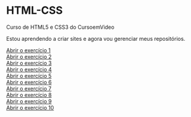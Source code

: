 # HTML-CSS
Curso de HTML5 e CSS3 do CursoemVideo

Estou aprendendo a criar sites e agora vou gerenciar meus repositórios.

<a href="https://showza.github.io/HTML-CSS/Desafios/d001/index.html" target="_blank"> Abrir o exercício 1</a>
<br>
<a href="https://showza.github.io/HTML-CSS/Desafios/d002/index.html" target="_blank"> Abrir o exercício 2</a>
<br>
<a href="https://showza.github.io/HTML-CSS/Desafios/d003/index.html" target="_blank"> Abrir o exercício 3</a>
<br>
<a href="https://showza.github.io/HTML-CSS/Desafios/d004/index.html" target="_blank"> Abrir o exercício 4</a>
<br>
<a href="https://showza.github.io/HTML-CSS/Desafios/d005/index.html" target="_blank"> Abrir o exercício 5</a>
<br>
<a href="https://showza.github.io/HTML-CSS/Desafios/d006/index.html" target="_blank"> Abrir o exercício 6</a>
<br>
<a href="https://showza.github.io/HTML-CSS/Desafios/d007/index.html" target="_blank"> Abrir o exercício 7</a>
<br>
<a href="https://showza.github.io/HTML-CSS/Desafios/d008/index.html" target="_blank"> Abrir o exercício 8</a>
<br>
<a href="https://showza.github.io/HTML-CSS/Desafios/d009/index.html" target="_blank"> Abrir o exercício 9</a>
<br>
<a href="https://showza.github.io/HTML-CSS/Desafios/d010/android.html" target="_blank"> Abrir o exercício 10</a>
<br>
